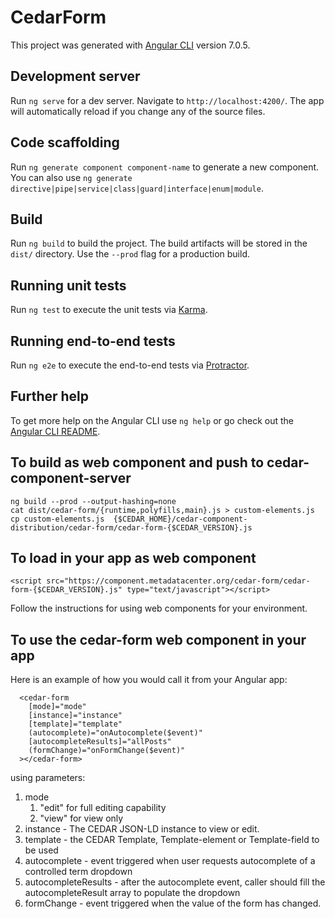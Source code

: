 # CedarForm

This project was generated with [Angular CLI](https://github.com/angular/angular-cli) version 7.0.5.

## Development server

Run `ng serve` for a dev server. Navigate to `http://localhost:4200/`. The app will automatically reload if you change any of the source files.

## Code scaffolding

Run `ng generate component component-name` to generate a new component. You can also use `ng generate directive|pipe|service|class|guard|interface|enum|module`.

## Build

Run `ng build` to build the project. The build artifacts will be stored in the `dist/` directory. Use the `--prod` flag for a production build.

## Running unit tests

Run `ng test` to execute the unit tests via [Karma](https://karma-runner.github.io).

## Running end-to-end tests

Run `ng e2e` to execute the end-to-end tests via [Protractor](http://www.protractortest.org/).

## Further help

To get more help on the Angular CLI use `ng help` or go check out the [Angular CLI README](https://github.com/angular/angular-cli/blob/master/README.md).

## To build as web component and push to cedar-component-server

    ng build --prod --output-hashing=none
    cat dist/cedar-form/{runtime,polyfills,main}.js > custom-elements.js
    cp custom-elements.js  {$CEDAR_HOME}/cedar-component-distribution/cedar-form/cedar-form-{$CEDAR_VERSION}.js

## To load in your app as web component 

```       
<script src="https://component.metadatacenter.org/cedar-form/cedar-form-{$CEDAR_VERSION}.js" type="text/javascript"></script>   
```
 
Follow the instructions for using web components for your environment.

## To use the cedar-form web component in your app 

Here is an example of how you would call it from your Angular app:

```       
  <cedar-form
    [mode]="mode"
    [instance]="instance"
    [template]="template"
    (autocomplete)="onAutocomplete($event)"
    [autocompleteResults]="allPosts"
    (formChange)="onFormChange($event)"
  ></cedar-form> 
```

using parameters:
1. mode 
    1. "edit" for full editing capability
    2. "view" for view only
2. instance - The CEDAR JSON-LD instance to view or edit.  
3. template - the CEDAR Template, Template-element or Template-field to be used
4. autocomplete - event triggered when user requests autocomplete of a controlled term dropdown
5. autocompleteResults - after the autocomplete event, caller should fill the autocompleteResult array to populate the dropdown
6. formChange - event triggered when the value of the form has changed. 
